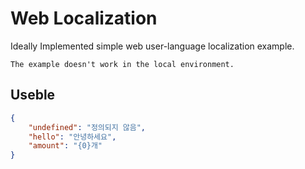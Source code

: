 # Web Localization
Ideally Implemented simple web user-language localization example.

`The example doesn't work in the local environment.`

## Useble
```json
{
    "undefined": "정의되지 않음",
    "hello": "안녕하세요",
    "amount": "{0}개"
}
```
